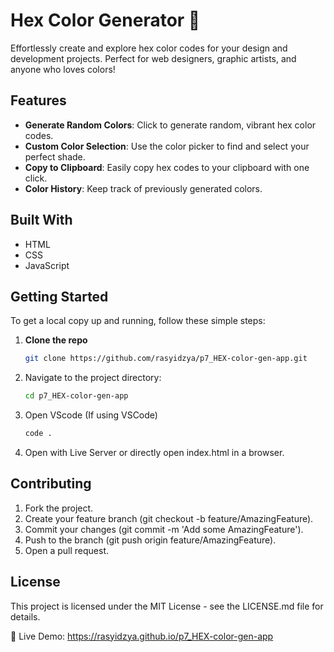 # Hex Color Generator 🎨

Effortlessly create and explore hex color codes for your design and development projects. Perfect for web designers, graphic artists, and anyone who loves colors!

<!--[Hex Color Generator Screenshot](path-to-screenshot.png) -->
<!-- Replace with the actual path to your project screenshot -->

## Features

- **Generate Random Colors**: Click to generate random, vibrant hex color codes.
- **Custom Color Selection**: Use the color picker to find and select your perfect shade.
- **Copy to Clipboard**: Easily copy hex codes to your clipboard with one click.
- **Color History**: Keep track of previously generated colors.

## Built With

- HTML
- CSS
- JavaScript

## Getting Started

To get a local copy up and running, follow these simple steps:

1. **Clone the repo**
   ```sh
   git clone https://github.com/rasyidzya/p7_HEX-color-gen-app.git

2. Navigate to the project directory:
   ```bash
   cd p7_HEX-color-gen-app
3. Open VScode (If using VSCode)
   ```bash
   code .
4. Open with Live Server or directly open index.html in a browser.

## Contributing
1. Fork the project.
2. Create your feature branch (git checkout -b feature/AmazingFeature).
3. Commit your changes (git commit -m 'Add some AmazingFeature').
4. Push to the branch (git push origin feature/AmazingFeature).
5. Open a pull request.
   
## License
This project is licensed under the MIT License - see the LICENSE.md file for details.

🔗 Live Demo: https://rasyidzya.github.io/p7_HEX-color-gen-app
